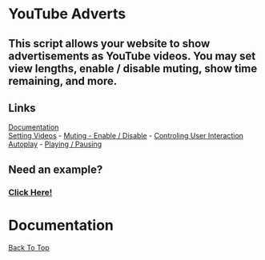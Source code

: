 # YouTube Adverts
## This script allows your website to show advertisements as YouTube videos. You may set view lengths, enable / disable muting, show time remaining, and more.
## Links
[Documentation](#documentation) \
[Setting Videos](#setting-videos) - [Muting - Enable / Disable](#muting) - [Controling User Interaction](#controlling-user-interaction) \
[Autoplay](#autoplay) - [Playing / Pausing](#playing-pausing)
## Need an example?
### [Click Here!](https://darkheart527.github.io/ytads/example)

# Documentation

[Back To Top](#youtube-adverts)
